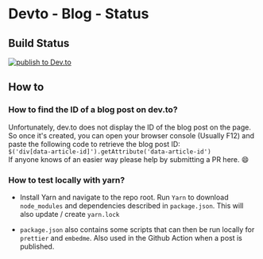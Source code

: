 # Devto - Blog - Status

## Build Status

[![publish to Dev.to](https://github.com/Pwd9000-ML/blog-devto/actions/workflows/publish-to-devto.yml/badge.svg)](https://github.com/Pwd9000-ML/blog-devto/actions/workflows/publish-to-devto.yml)

## How to

### How to find the ID of a blog post on dev.to?

Unfortunately, dev.to does not display the ID of the blog post on the page. So once it's created, you can open your browser console (Usually F12) and paste the following code to retrieve the blog post ID:  
`$('div[data-article-id]').getAttribute('data-article-id')`  
If anyone knows of an easier way please help by submitting a PR here. :smile:

### How to test locally with yarn?

- Install Yarn and navigate to the repo root. Run `Yarn` to download `node_modules` and dependencies described in `package.json`. This will also update / create `yarn.lock`

- `package.json` also contains some scripts that can then be run locally for `prettier` and `embedme`. Also used in the Github Action when a post is published.  
